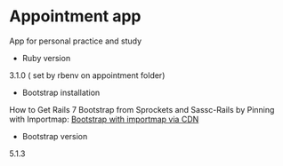 # Appointment app

App for personal practice and study

* Ruby version

 3.1.0 ( set by rbenv on appointment folder)
* Bootstrap installation

 How to Get Rails 7 Bootstrap from Sprockets and Sassc-Rails by Pinning with Importmap:
 [Bootstrap with importmap via CDN](https://jasonfleetwoodboldt.com/courses/rails-7-crash-course/rails-7-importmap-rails-with-bootstrap-stimulus-turbo-long-tutorial/)
* Bootstrap version

 5.1.3
